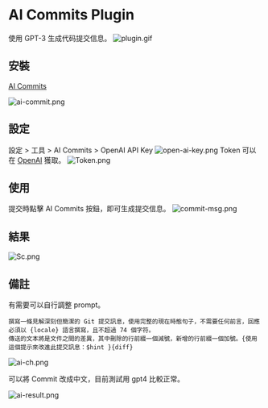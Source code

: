 # AI Commits Plugin

使用 GPT-3 生成代码提交信息。
![plugin.gif](plugin.gif)

## 安裝
[AI Commits](https://plugins.jetbrains.com/plugin/21335-ai-commits)

![ai-commit.png](ai-commit.png)

## 設定
設定 > 工具 > AI Commits > OpenAI API Key
![open-ai-key.png](open-ai-key.png)
Token 可以在 [OpenAI](https://platform.openai.com/account/api-keys) 獲取。
![Token.png](Token.png)

## 使用
提交時點擊 AI Commits 按鈕，即可生成提交信息。
![commit-msg.png](commit-msg.png)

## 結果
![Sc.png](Sc.png)

## 備註
有需要可以自行調整 prompt。

```
撰寫一條見解深刻但簡潔的 Git 提交訊息，使用完整的現在時態句子，不需要任何前言，回應必須以 {locale} 語言撰寫，且不超過 74 個字符。
傳送的文本將是文件之間的差異，其中刪除的行前綴一個減號，新增的行前綴一個加號。{使用這個提示來改進此提交訊息：$hint }{diff}
```

![ai-ch.png](ai-ch.png)

可以將 Commit 改成中文，目前測試用 gpt4 比較正常。

![ai-result.png](ai-result.png)